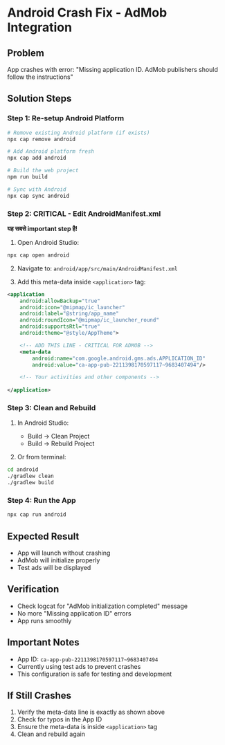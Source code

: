 
# Android Crash Fix - AdMob Integration

## Problem
App crashes with error: "Missing application ID. AdMob publishers should follow the instructions"

## Solution Steps

### Step 1: Re-setup Android Platform
```bash
# Remove existing Android platform (if exists)
npx cap remove android

# Add Android platform fresh
npx cap add android

# Build the web project
npm run build

# Sync with Android
npx cap sync android
```

### Step 2: CRITICAL - Edit AndroidManifest.xml
**यह सबसे important step है!**

1. Open Android Studio:
```bash
npx cap open android
```

2. Navigate to: `android/app/src/main/AndroidManifest.xml`

3. Add this meta-data inside `<application>` tag:
```xml
<application
    android:allowBackup="true"
    android:icon="@mipmap/ic_launcher"
    android:label="@string/app_name"
    android:roundIcon="@mipmap/ic_launcher_round"
    android:supportsRtl="true"
    android:theme="@style/AppTheme">

    <!-- ADD THIS LINE - CRITICAL FOR ADMOB -->
    <meta-data
        android:name="com.google.android.gms.ads.APPLICATION_ID"
        android:value="ca-app-pub-2211398170597117~9683407494"/>

    <!-- Your activities and other components -->
    
</application>
```

### Step 3: Clean and Rebuild
1. In Android Studio:
   - Build → Clean Project
   - Build → Rebuild Project

2. Or from terminal:
```bash
cd android
./gradlew clean
./gradlew build
```

### Step 4: Run the App
```bash
npx cap run android
```

## Expected Result
- App will launch without crashing
- AdMob will initialize properly
- Test ads will be displayed

## Verification
- Check logcat for "AdMob initialization completed" message
- No more "Missing application ID" errors
- App runs smoothly

## Important Notes
- App ID: `ca-app-pub-2211398170597117~9683407494`
- Currently using test ads to prevent crashes
- This configuration is safe for testing and development

## If Still Crashes
1. Verify the meta-data line is exactly as shown above
2. Check for typos in the App ID
3. Ensure the meta-data is inside `<application>` tag
4. Clean and rebuild again
